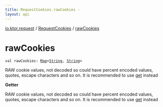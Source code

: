 ```yaml
---
title: RequestCookies.rawCookies - 
layout: api
---
```


<div class='api-docs-breadcrumbs'><a href="../index.html">io.ktor.request</a> / <a href="index.html">RequestCookies</a> / <a href="./raw-cookies.html">rawCookies</a></div>

# rawCookies

<div class="signature"><code><span class="keyword">val </span><span class="identifier">rawCookies</span><span class="symbol">: </span><a href="https://kotlinlang.org/api/latest/jvm/stdlib/kotlin.collections/-map/index.html"><span class="identifier">Map</span></a><span class="symbol">&lt;</span><a href="https://kotlinlang.org/api/latest/jvm/stdlib/kotlin/-string/index.html"><span class="identifier">String</span></a><span class="symbol">,</span>&nbsp;<a href="https://kotlinlang.org/api/latest/jvm/stdlib/kotlin/-string/index.html"><span class="identifier">String</span></a><span class="symbol">&gt;</span></code></div>

RAW cookie values, not decoded so could have percent encoded values, quotes, escape characters and so on.
It is recommended to use <a href="get.html">get</a> instead

**Getter**

RAW cookie values, not decoded so could have percent encoded values, quotes, escape characters and so on.
It is recommended to use <a href="get.html">get</a> instead

